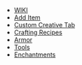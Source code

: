 <ul>
<li><a href="https://fabricmc.net/wiki/doku.php">WIKI</a></li>
<li><a href="https://fabricmc.net/wiki/tutorial:items">Add Item</a></li>
<li><a href="https://fabricmc.net/wiki/tutorial:itemgroup">Custom Creative Tab</a></li>
<li><a href="https://fabricmc.net/wiki/tutorial:recipes">Crafting Recipes</a></li>
<li><a href="https://fabricmc.net/wiki/tutorial:armor">Armor</a></li>
<li><a href="https://fabricmc.net/wiki/tutorial:tools">Tools</a></li>
<li><a href="https://fabricmc.net/wiki/tutorial:enchantments">Enchantments</a></li>
</ul>
